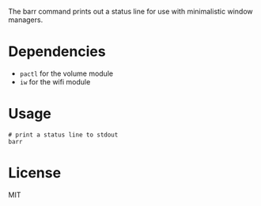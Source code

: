 The barr command prints out a status line for use with minimalistic window managers.

# Dependencies

- `pactl` for the volume module
- `iw` for the wifi module


# Usage

```shell
# print a status line to stdout
barr
```

# License

MIT
